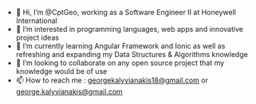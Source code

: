 - 👋 Hi, I’m @CptGeo, working as a Software Engineer II at Honeywell International
- 👀 I’m interested in programming languages, web apps and innovative project ideas
- 🌱 I’m currently learning Angular Framework and Ionic as well as refreshing and expanding my Data Structures & Algorithms knowledge
- 💞️ I’m looking to collaborate on any open source project that my knowledge would be of use
- 📫 How to reach me : georgekalyvianakis18@gmail.com or george.kalyvianakis@gmail.com

<!--
CptGeo/CptGeo is a ✨ special ✨ repository because its `README.md` (this file) appears on your GitHub profile.
You can click the Preview link to take a look at your changes.
--->
